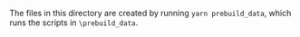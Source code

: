 The files in this directory are created by running `yarn prebuild_data`,
which runs the scripts in `\prebuild_data`.